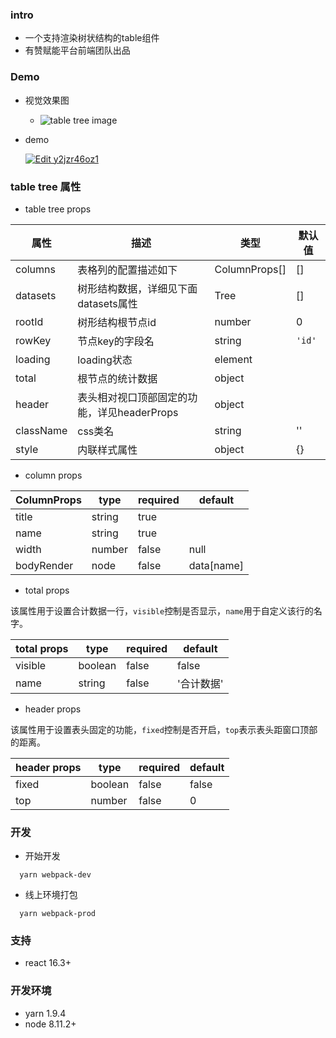 ### intro
- 一个支持渲染树状结构的table组件
- 有赞赋能平台前端团队出品

### Demo
- 视觉效果图
  - ![table tree image](http://okup5z621.bkt.clouddn.com/react-table-tree.jpeg)

- demo

  [![Edit y2jzr46oz1](https://codesandbox.io/static/img/play-codesandbox.svg)](https://codesandbox.io/s/y2jzr46oz1)

### table tree 属性

- table tree props

| 属性         | 描述                              | 类型            | 默认值   |
| ----------- | --------------------------------- | -------------- | ------- |
| columns     | 表格列的配置描述如下                 | ColumnProps[]   |    []   |
| datasets    | 树形结构数据，详细见下面datasets属性   | Tree<Leaf>     |    []   |
| rootId      | 树形结构根节点id                    | number          |    0    |
| rowKey      | 节点key的字段名                     | string          |  `'id'` |
| loading     | loading状态                        | element        |         |
| total       | 根节点的统计数据                     | object         |         |
| header      | 表头相对视口顶部固定的功能，详见headerProps | object     |         |
| className   | css类名                            | string         |    ''   |
| style       | 内联样式属性                        | object          |   {}    |

- column props

| ColumnProps | type    | required | default    |
| ----------- | ------- | -------- | ---------- |
| title       | string  | true     |            |
| name        | string  | true     |            |
| width       | number  | false    |    null    |
| bodyRender  | node    | false    | data[name] |

- total props

该属性用于设置合计数据一行，`visible`控制是否显示，`name`用于自定义该行的名字。

| total props | type    | required | default    |
| ----------- | ------- | -------- | ---------- |
| visible     | boolean | false    |  false     |
| name        | string  | false    |  '合计数据'  |

- header props

该属性用于设置表头固定的功能，`fixed`控制是否开启，`top`表示表头距窗口顶部的距离。

| header props | type    | required | default    |
| ------------ | ------- | -------- | ---------- |
| fixed        | boolean | false    |  false     |
| top          | number  | false    |  0         |

### 开发

- 开始开发

```shell
  yarn webpack-dev
```

- 线上环境打包

```shell
  yarn webpack-prod
```

### 支持

- react 16.3+

### 开发环境

- yarn 1.9.4
- node 8.11.2+
